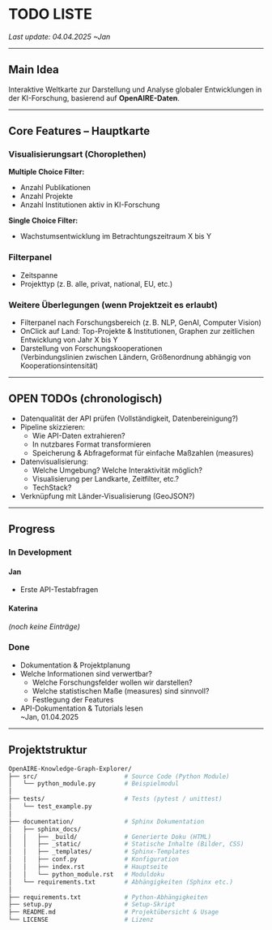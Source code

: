 # TODO LISTE  
_Last update: 04.04.2025 ~Jan_

---

## Main Idea  
Interaktive Weltkarte zur Darstellung und Analyse globaler Entwicklungen in der KI-Forschung, basierend auf **OpenAIRE-Daten**.

---

## Core Features – Hauptkarte

### Visualisierungsart (Choroplethen)

**Multiple Choice Filter:**
- Anzahl Publikationen  
- Anzahl Projekte  
- Anzahl Institutionen aktiv in KI-Forschung  

**Single Choice Filter:**
- Wachstumsentwicklung im Betrachtungszeitraum X bis Y

### Filterpanel
- Zeitspanne  
- Projekttyp (z. B. alle, privat, national, EU, etc.)

### Weitere Überlegungen (wenn Projektzeit es erlaubt)
- Filterpanel nach Forschungsbereich (z. B. NLP, GenAI, Computer Vision)
- OnClick auf Land: Top-Projekte & Institutionen, Graphen zur zeitlichen Entwicklung von Jahr X bis Y
- Darstellung von Forschungskooperationen  
  (Verbindungslinien zwischen Ländern, Größenordnung abhängig von Kooperationsintensität)

---

## OPEN TODOs (chronologisch)
- Datenqualität der API prüfen (Vollständigkeit, Datenbereinigung?)  
- Pipeline skizzieren:  
  - Wie API-Daten extrahieren?  
  - In nutzbares Format transformieren  
  - Speicherung & Abfrageformat für einfache Maßzahlen (measures)  
- Datenvisualisierung:  
  - Welche Umgebung? Welche Interaktivität möglich?  
  - Visualisierung per Landkarte, Zeitfilter, etc.?  
  - TechStack?  
- Verknüpfung mit Länder-Visualisierung (GeoJSON?)

---

## Progress

### In Development

#### Jan
- Erste API-Testabfragen

#### Katerina
*(noch keine Einträge)*

### Done
- Dokumentation & Projektplanung
- Welche Informationen sind verwertbar?  
  - Welche Forschungsfelder wollen wir darstellen?  
  - Welche statistischen Maße (measures) sind sinnvoll?  
  - Festlegung der Features
- API-Dokumentation & Tutorials lesen  
~Jan, 01.04.2025

---

## Projektstruktur

```bash
OpenAIRE-Knowledge-Graph-Explorer/
├── src/                        # Source Code (Python Module)
│   └── python_module.py        # Beispielmodul
│
├── tests/                      # Tests (pytest / unittest)
│   └── test_example.py         
│
├── documentation/              # Sphinx Dokumentation
│   ├── sphinx_docs/
│   │   ├── _build/             # Generierte Doku (HTML)
│   │   ├── _static/            # Statische Inhalte (Bilder, CSS)
│   │   ├── _templates/         # Sphinx-Templates
│   │   ├── conf.py             # Konfiguration
│   │   ├── index.rst           # Hauptseite
│   │   └── python_module.rst   # Moduldoku
│   └── requirements.txt        # Abhängigkeiten (Sphinx etc.)
│
├── requirements.txt            # Python-Abhängigkeiten
├── setup.py                    # Setup-Skript
├── README.md                   # Projektübersicht & Usage
└── LICENSE                     # Lizenz
